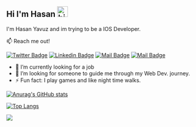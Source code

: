 ## Hi I'm Hasan <img src="https://user-images.githubusercontent.com/1303154/88677602-1635ba80-d120-11ea-84d8-d263ba5fc3c0.gif" width="28px" alt="hi">

I'm Hasan Yavuz and im trying to be a IOS Developer.

:mailbox: Reach me out!

[![Twitter Badge](https://img.shields.io/badge/-@Hasnayavzu-1ca0f1?style=flat&labelColor=1ca0f1&logo=twitter&logoColor=white&link=https://twitter.com/hasnayavzu)](https://twitter.com/hasnayavzu) [![Linkedin Badge](https://img.shields.io/badge/-Hasan-0e76a8?style=flat&labelColor=0e76a8&logo=linkedin&logoColor=white)](https://www.linkedin.com/in/hasan-yavuz-763aa9172/) [![Mail Badge](https://img.shields.io/badge/-@Hasnayavzu-e84393?style=flat&labelColor=e84393&logo=instagram&logoColor=white)](https://www.instagram.com/hasnayavzu/) [![Mail Badge](https://img.shields.io/badge/-Hasan.yavuz-c0392b?style=flat&labelColor=c0392b&logo=gmail&logoColor=white)](mailto:hasan.yavuz@ozu.edu.tr)

- 🔭 I’m currently looking for a job
- 🤔 I’m looking for someone to guide me through my Web Dev. journey.
- ⚡ Fun fact: I play games and like night time walks.

[![Anurag's GitHub stats](https://github-readme-stats.vercel.app/api?username=hasnayavzu)](https://github.com/anuraghazra/github-readme-stats)

[![Top Langs](https://github-readme-stats.vercel.app/api/top-langs/?username=hasnayavzu&langs_count=8)](https://github.com/anuraghazra/github-readme-stats)

![](https://komarev.com/ghpvc/?username=hasnayavzu&color=blue&style=for-the-badge)
